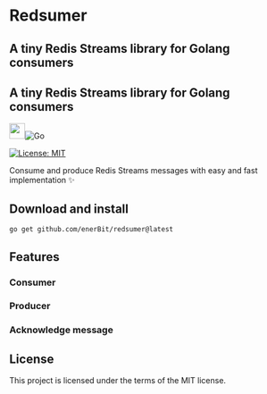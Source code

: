 
# Redsumer

## A tiny Redis Streams library for Golang consumers





## A tiny Redis Streams library for Golang consumers

<img src="https://avatars.githubusercontent.com/u/97300957?s=200&v=4" width="28">![Go](https://img.shields.io/badge/go-%2300ADD8.svg?style=for-the-badge&logo=go&logoColor=white)

[![License: MIT](https://img.shields.io/badge/License-MIT-yellow.svg)](https://opensource.org/licenses/MIT)

Consume and produce Redis Streams messages with easy and fast implementation ✨

## Download and install

    go get github.com/enerBit/redsumer@latest

## Features
### Consumer


### Producer

### Acknowledge message


## License
This project is licensed under the terms of the MIT license.
